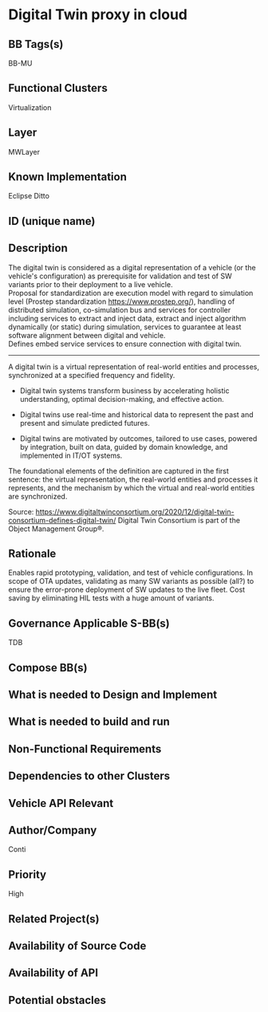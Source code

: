 
# Digital Twin proxy in cloud

## BB Tags(s)
<!-- Tag(s) define in which area(s) (cloud, in-vehicle) the BB is executed, and what type of BB it is (tool, process, microservice) -->
BB-MU

## Functional Clusters
<!-- In which Functional Cluster the BB be located; if none of the existing fit new required -->
Virtualization

## Layer
<!-- AppLayer, MWLayer, OSLayer, HWLayer -->
MWLayer

## Known Implementation

Eclipse Ditto

## ID (unique name)

## Description
<!-- General Description of the BB -->
The digital twin is considered as a digital representation of a vehicle (or the vehicle's configuration) as prerequisite for validation and test of SW variants prior to their deployment to a live vehicle.  
Proposal for standardization are execution model with regard to simulation level (Prostep standardization <https://www.prostep.org/>), handling of distributed simulation, co-simulation bus and services for controller including services to extract and inject data, extract and inject algorithm dynamically (or static) during simulation, services to guarantee at least software alignment between digital and vehicle.  
Defines embed service services to ensure connection with digital twin.

***

A digital twin is a virtual representation of real-world entities and processes, synchronized at a specified frequency and fidelity.

- Digital twin systems transform business by accelerating holistic understanding, optimal decision-making, and effective action.

- Digital twins use real-time and historical data to represent the past and present and simulate predicted futures.

- Digital twins are motivated by outcomes, tailored to use cases, powered by integration, built on data, guided by domain knowledge, and implemented in IT/OT systems.

The foundational elements of the definition are captured in the first sentence: the virtual representation, the real-world entities and processes it represents, and the mechanism by which the virtual and real-world entities are synchronized.

Source: https://www.digitaltwinconsortium.org/2020/12/digital-twin-consortium-defines-digital-twin/
Digital Twin Consortium is part of the Object Management Group®.

## Rationale
<!-- Explanation why we need the BB; what problem want to be solved -->
Enables rapid prototyping, validation, and test of vehicle configurations. In scope of OTA updates, validating as many SW variants as possible (all?) to ensure the error-prone deployment of SW updates to the live fleet. Cost saving by eliminating HIL tests with a huge amount of variants.

## Governance Applicable S-BB(s)
<!-- Reference to e.g. UN/EU CRA Cyber Resilience Act; UNECE 156 - Software update and software update management system
Reference to defined S-BB(s) 
Reference to e.g. IS026262, AUTOSAR Spec. X -->

TDB

## Compose BB(s)
<!-- Link to required BB(s) 
E.g. BB-SC StateManagement 
BB is a composition of other BBs -->

## What is needed to Design and Implement
<!-- e.g. we expect to have a certain HW capability and or SW environment or Tool support, or a documentation, or an extra audit, or Test, or Compiler, or Prog. Language, … -->

## What is needed to build and run
<!-- e.g. we expect to have a certain HW capability, or Runtime Environment, or Pre-configuration, or Code-signing, or Test, … -->

## Non-Functional Requirements
<!-- With respect to Safety, Security, Realtime, … -->

## Dependencies to other Clusters
<!-- Other clusters are needed. FC Security, FC Storage, …
e.g. If FC Security : Security BBs are needed but you can choose for example crypto BB-SC from company A or crypto BB-SC from company B; several compositions may work -->

## Vehicle API Relevant
<!-- If “Yes exists” – where – e.g. COVESA VSS 
If “No” – nothing more to do 
If “Yes, proposal for additional Signals/Information – what should be made available, and where e.g. via (COVESA) VSS/VISS -->

## Author/Company

Conti

## Priority
<!-- High, Medium, Low -->
High

## Related Project(s)
<!-- If Yes – e.g. The BB should be used/added in the Eclipse Blueprint A – for demo purposes, show added value,
If No – Project Proposal (e.g. WP4 in FEDERATE, or in the SDV EcoSystem Community Framework -->

## Availability of Source Code
<!-- Yes / License (e.g. Yes/MIT) 
No – Commercial Closed Source -->

## Availability of API
<!-- Yes / License (e.g. Yes/Apache 2.0)
No - Commercial -->

## Potential obstacles
